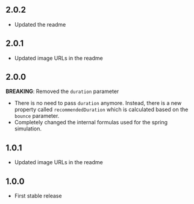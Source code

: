 ## 2.0.2
- Updated the readme
## 2.0.1
- Updated image URLs in the readme
## 2.0.0
**BREAKING**: Removed the ``duration`` parameter
- There is no need to pass ``duration`` anymore. Instead, there is a new property called ``recommendedDuration`` which is calculated based on the ``bounce`` parameter.
- Completely changed the internal formulas used for the spring simulation.
## 1.0.1
- Updated image URLs in the readme
## 1.0.0
- First stable release